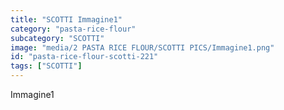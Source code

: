 ```yaml
---
title: "SCOTTI Immagine1"
category: "pasta-rice-flour"
subcategory: "SCOTTI"
image: "media/2 PASTA RICE FLOUR/SCOTTI PICS/Immagine1.png"
id: "pasta-rice-flour-scotti-221"
tags: ["SCOTTI"]
---
```


Immagine1

